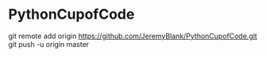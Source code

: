 # PythonCupofCode

git remote add origin https://github.com/JeremyBlank/PythonCupofCode.git
git push -u origin master


